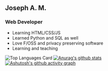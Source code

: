 ## Joseph A. M. 
### Web Developer 

- Learning HTML/CSS/JS
- Learned Python and SQL as well
- Love F/OSS and privacy preserving software
- Learning and teaching

![Top Languages Card](https://github-readme-stats.vercel.app/api/top-langs/?username=josamontiel)
[![Anurag's github stats](https://github-readme-stats.vercel.app/api?username=josamontiel)](https://github.com/anuraghazra/github-readme-stats)
[![Ashutosh's github activity graph](https://activity-graph.herokuapp.com/graph?username=josamontiel&theme=dracula)](https://github.com/ashutosh00710/github-readme-activity-graph)

